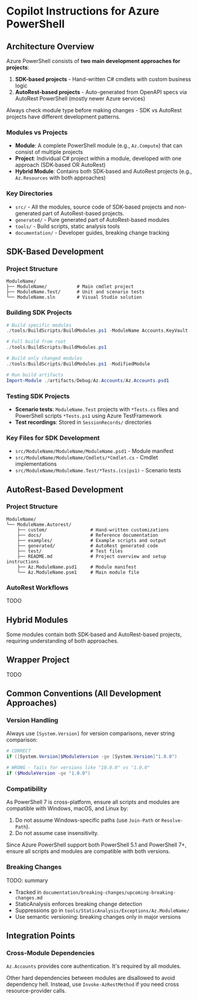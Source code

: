# Copilot Instructions for Azure PowerShell

## Architecture Overview

Azure PowerShell consists of **two main development approaches for projects**:

1. **SDK-based projects** - Hand-written C# cmdlets with custom business logic
2. **AutoRest-based projects** - Auto-generated from OpenAPI specs via AutoRest PowerShell (mostly newer Azure services)

Always check module type before making changes - SDK vs AutoRest projects have different development patterns.

### Modules vs Projects
- **Module**: A complete PowerShell module (e.g., `Az.Compute`) that can consist of multiple projects
- **Project**: Individual C# project within a module, developed with one approach (SDK-based OR AutoRest)
- **Hybrid Module**: Contains both SDK-based and AutoRest projects (e.g., `Az.Resources` with both approaches)

### Key Directories
- `src/` - All the modules, source code of SDK-based projects and non-generated part of AutoRest-based projects.
- `generated/` - Pure generated part of AutoRest-based modules
- `tools/` - Build scripts, static analysis tools
- `documentation/` - Developer guides, breaking change tracking

## SDK-Based Development

### Project Structure
```
ModuleName/
├── ModuleName/           # Main cmdlet project
├── ModuleName.Test/      # Unit and scenario tests
└── ModuleName.sln        # Visual Studio solution
```

### Building SDK Projects
```powershell
# Build specific modules
./tools/BuildScripts/BuildModules.ps1 -ModuleName Accounts,KeyVault

# Full build from root
./tools/BuildScripts/BuildModules.ps1

# Build only changed modules
./tools/BuildScripts/BuildModules.ps1 -ModifiedModule

# Run build artifacts
Import-Module ./artifacts/Debug/Az.Accounts/Az.Accounts.psd1
```

### Testing SDK Projects

- **Scenario tests**: `ModuleName.Test` projects with `*Tests.cs` files and PowerShell scripts `*Tests.ps1` using Azure TestFramework
- **Test recordings**: Stored in `SessionRecords/` directories

### Key Files for SDK Development
- `src/ModuleName/ModuleName/ModuleName.psd1` - Module manifest
- `src/ModuleName/ModuleName/Cmdlets/*Cmdlet.cs` - Cmdlet implementations
- `src/ModuleName/ModuleName.Test/*Tests.(cs|ps1)` - Scenario tests

## AutoRest-Based Development

### Project Structure
```
ModuleName/
└── ModuleName.Autorest/
    ├── custom/                # Hand-written customizations
    ├── docs/                  # Reference documentation
    ├── examples/              # Example scripts and output
    ├── generated/             # AutoRest generated code
    ├── test/                  # Test files
    ├── README.md              # Project overview and setup instructions
    ├── Az.ModuleName.psd1     # Module manifest
    └── Az.ModuleName.psm1     # Main module file
```

### AutoRest Workflows
TODO

## Hybrid Modules
Some modules contain both SDK-based and AutoRest-based projects, requiring understanding of both approaches.

## Wrapper Project
TODO

## Common Conventions (All Development Approaches)

### Version Handling
Always use `[System.Version]` for version comparisons, never string comparison:
```powershell
# CORRECT
if ([System.Version]$ModuleVersion -ge [System.Version]"1.0.0")

# WRONG - fails for versions like "10.0.0" vs "1.0.0"
if ($ModuleVersion -ge "1.0.0")
```

### Compatibility

As PowerShell 7 is cross-platform, ensure all scripts and modules are compatible with Windows, macOS, and Linux by:

1. Do not assume Windows-specific paths (use `Join-Path` or `Resolve-Path`).
2. Do not assume case insensitivity.

Since Azure PowerShell support both PowerShell 5.1 and PowerShell 7+, ensure all scripts and modules are compatible with both versions.

### Breaking Changes
TODO: summary
- Tracked in `documentation/breaking-changes/upcoming-breaking-changes.md`
- StaticAnalysis enforces breaking change detection
- Suppressions go in `tools/StaticAnalysis/Exceptions/Az.ModuleName/`
- Use semantic versioning: breaking changes only in major versions

## Integration Points

### Cross-Module Dependencies

`Az.Accounts` provides core authentication. It's required by all modules.

Other hard dependencies between modules are disallowed to avoid dependency hell.
Instead, use `Invoke-AzRestMethod` if you need cross resource-provider calls.
